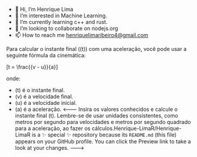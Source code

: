 - 👋 Hi, I’m Henrique Lima
- 👀 I’m interested in Machine Learning.
- 🌱 I’m currently learning c++ and rust.
- 💞️ I’m looking to collaborate on nodejs.org
- 📫 How to reach me henriquelimaribeiro4@gmail.com


Para calcular o instante final (\(t\)) com uma aceleração, você pode usar a seguinte fórmula da cinemática:

\[t = \frac{{v - u}}{a}\]

onde:
- \(t\) é o instante final.
- \(v\) é a velocidade final.
- \(u\) é a velocidade inicial.
- \(a\) é a aceleração.
<---
Insira os valores conhecidos e calcule o instante final \(t\). Lembre-se de usar unidades consistentes, como metros por segundo para velocidades e metros por segundo quadrado para a aceleração, ao fazer os cálculos.Henrique-LimaR/Henrique-LimaR is a ✨ special ✨ repository because its `README.md` (this file) appears on your GitHub profile.
You can click the Preview link to take a look at your changes.
--->
